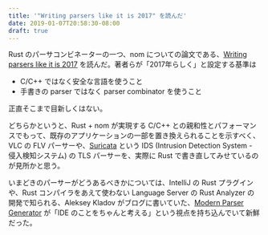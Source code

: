```yaml
---
title: '"Writing parsers like it is 2017" を読んだ'
date: 2019-01-07T20:58:30-08:00
draft: true
---
```


Rust のパーサコンビネーターの一つ、nom についての論文である、[Writing parsers like it is 2017][Pierre_and_Geoffroy_2017] を読んだ。著者らが「2017年らしく」と設定する基準は

* C/C++ ではなく安全な言語を使うこと
* 手書きの parser ではなく parser combinator を使うこと

正直そこまで目新しくはない。

どちらかというと、Rust + nom が実現する C/C++ との親和性とパフォーマンスでもって、既存のアプリケーションの一部を置き換えられることを示すべく、VLC の FLV パーサーや、[Suricata] という IDS (Intrusion Detection System - 侵入検知システム) の TLS パーサーを、実際に Rust で書き直してみせているのが見所かと思う。

いまどきのパーサーがどうあるべきかについては、IntelliJ の Rust プラグインや、Rust コンパイラをあえて使わない Language Server の Rust Analyzer の開発で知られる、Aleksey Kladov がブログに書いていた、[Modern Parser Generator][Matklad] が「IDE のことをちゃんと考える」という視点を持ち込んでいて新鮮だった。

[Pierre_and_Geoffroy_2017]: http://spw17.langsec.org/papers/chifflier-parsing-in-2017.pdf
[Suricata]: https://suricata-ids.org
[Matklad]: https://matklad.github.io/2018/06/06/modern-parser-generator.html

